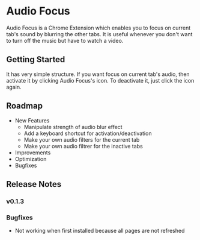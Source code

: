 # Audio Focus
Audio Focus is a Chrome Extension which enables you to focus on current tab's sound by blurring the other tabs. It is useful whenever you don't want to turn off the music but have to watch a video.

## Getting Started
It has very simple structure. If you want focus on current tab's audio, then activate it by clicking Audio Focus's icon. To deactivate it, just click the icon again.

## Roadmap
- New Features
  - Manipulate strength of audio blur effect
  - Add a keyboard shortcut for activation/deactivation
  - Make your own audio filters for the current tab
  - Make your own audio filtrer for the inactive tabs
- Improvements
- Optimization
- Bugfixes

## Release Notes
### v0.1.3
### Bugfixes
- Not working when first installed because all pages are not refreshed
